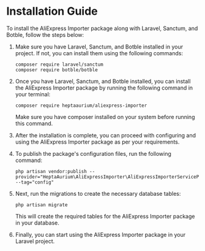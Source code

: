 
# Installation Guide

To install the AliExpress Importer package along with Laravel, Sanctum, and Botble, follow the steps below:

1. Make sure you have Laravel, Sanctum, and Botble installed in your project. If not, you can install them using the following commands:

    ```
    composer require laravel/sanctum
    composer require botble/botble
    ```

2. Once you have Laravel, Sanctum, and Botble installed, you can install the AliExpress Importer package by running the following command in your terminal:

    ```
    composer require heptaaurium/aliexpress-importer
    ```

    Make sure you have composer installed on your system before running this command.

3. After the installation is complete, you can proceed with configuring and using the AliExpress Importer package as per your requirements.

4. To publish the package's configuration files, run the following command:

    ```
    php artisan vendor:publish --provider="HeptaAurium\AliExpressImporter\AliExpressImporterServiceProvider" --tag="config"
    ```

5. Next, run the migrations to create the necessary database tables:

    ```
    php artisan migrate
    ```

    This will create the required tables for the AliExpress Importer package in your database.

6. Finally, you can start using the AliExpress Importer package in your Laravel project.
